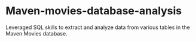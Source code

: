 # Maven-movies-database-analysis
Leveraged SQL skills to extract and analyze data from various tables in the Maven Movies database.
